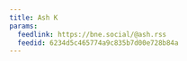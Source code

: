 ```yaml
---
title: Ash K
params:
  feedlink: https://bne.social/@ash.rss
  feedid: 6234d5c465774a9c835b7d00e728b84a
---
```

